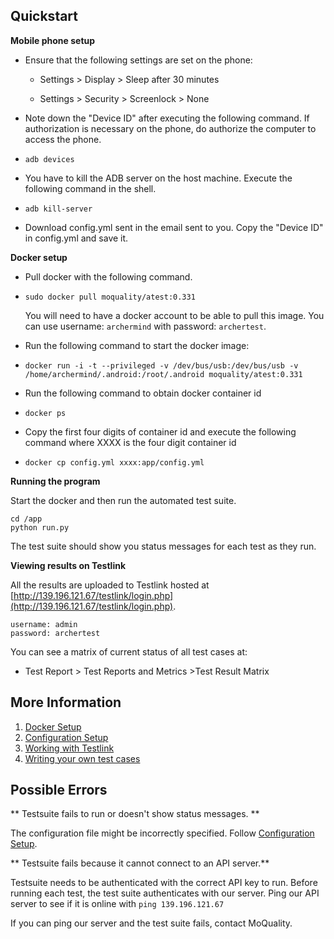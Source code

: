 ## Quickstart

**Mobile phone setup**

* Ensure that the following settings are set on the phone:

  * Settings &gt; Display &gt; Sleep after 30 minutes
  
  * Settings &gt; Security &gt; Screenlock &gt; None

* Note down the "Device ID" after executing the following command. If authorization is necessary on the phone, do authorize the computer to access the phone.

* ```
  adb devices
  ```
* You have to kill the ADB server on the host machine. Execute the following command in the shell.

* ```
  adb kill-server
  ```
    
* Download config.yml sent in the email sent to you.  Copy the "Device ID" in config.yml and save it.

**Docker setup**

* Pull docker with the following command.

* ```
  sudo docker pull moquality/atest:0.331
  ```
  You will need to have a docker account to be able to pull this image. You can use username: ```archermind``` with password: ```archertest```.


* Run the following command to start the docker image:
* ```
  docker run -i -t --privileged -v /dev/bus/usb:/dev/bus/usb -v /home/archermind/.android:/root/.android moquality/atest:0.331
  ```
* Run the following command to obtain docker container id

* ```
  docker ps
  ```
* Copy the first four digits of container id and execute the following command where XXXX is the four digit container id

* ```
  docker cp config.yml xxxx:app/config.yml
  ```

**Running the program**

Start the docker and then run the automated test suite.

```
cd /app
python run.py
```
The test suite should show you status messages for each test as they run.

**Viewing results on Testlink**

All the results are uploaded to Testlink hosted at [http://139.196.121.67/testlink/login.php](http://139.196.121.67/testlink/login.php).

```
username: admin
password: archertest
```

You can see a matrix of current status of all test cases at:

* Test Report &gt; Test Reports and Metrics  &gt;Test Result Matrix 

## More Information

1. [Docker Setup](/docker-setup.md)
2. [Configuration Setup](/config-setup.md)
3. [Working with Testlink](/testlink.md)
4. [Writing your own test cases](/additional.md)

## Possible Errors

** Testsuite fails to run or doesn't show status messages. **

The configuration file might be incorrectly specified. Follow [Configuration Setup](/config-setup.md).

 ** Testsuite fails because it cannot connect to an API server.**

Testsuite needs to be authenticated with the correct API key to run. Before running each test, the test suite authenticates with our server. Ping our API server to see if it is online with ```ping 139.196.121.67```

If you can ping our server and the test suite fails, contact MoQuality.

